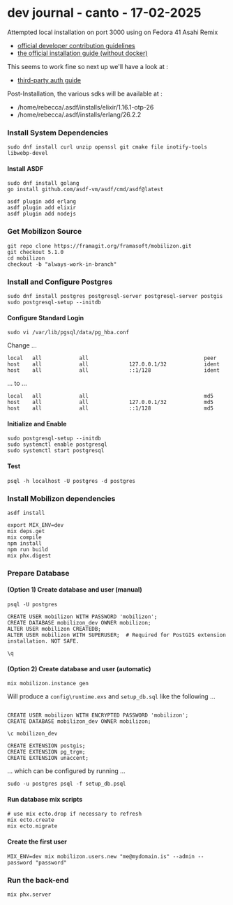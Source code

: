 # dev journal - canto - 17-02-2025

Attempted local installation on port 3000 using on Fedora 41 Asahi Remix 

* [official developer contribution guidelines](https://docs.joinmobilizon.org/contribute/development/)
* [the official installation guide (without docker)](https://docs.joinmobilizon.org/administration/install/source/) 

This seems to work fine so next up we'll have a look at : 

* [third-party auth guide](https://docs.joinmobilizon.org/administration/configure/auth/)

Post-Installation, the various sdks will be available at : 

* /home/rebecca/.asdf/installs/elixir/1.16.1-otp-26
* /home/rebecca/.asdf/installs/erlang/26.2.2

### Install System Dependencies

```
sudo dnf install curl unzip openssl git cmake file inotify-tools libwebp-devel
```

#### Install ASDF

```
sudo dnf install golang
go install github.com/asdf-vm/asdf/cmd/asdf@latest

asdf plugin add erlang
asdf plugin add elixir
asdf plugin add nodejs
```

### Get Mobilizon Source

```
git repo clone https://framagit.org/framasoft/mobilizon.git
git checkout 5.1.0
cd mobilizon
checkout -b "always-work-in-branch"
```

### Install and Configure Postgres

```
sudo dnf install postgres postgresql-server postgresql-server postgis
sudo postgresql-setup --initdb
```

#### Configure Standard Login

```
sudo vi /var/lib/pgsql/data/pg_hba.conf
```

Change ...

```# TYPE  DATABASE        USER            ADDRESS                 METHOD
local   all            all                                     peer
host    all            all             127.0.0.1/32            ident
host    all            all             ::1/128                 ident
```

... to ...

```# TYPE  DATABASE        USER            ADDRESS                 METHOD
local   all            all                                     md5
host    all            all             127.0.0.1/32            md5
host    all            all             ::1/128                 md5
```

#### Initialize and Enable

```
sudo postgresql-setup --initdb
sudo systemctl enable postgresql
sudo systemctl start postgresql
```

#### Test

```
psql -h localhost -U postgres -d postgres
```

### Install Mobilizon dependencies

```
asdf install

export MIX_ENV=dev
mix deps.get
mix compile
npm install
npm run build
mix phx.digest
```

### Prepare Database

#### (Option 1) Create database and user (manual)

```
psql -U postgres

CREATE USER mobilizon WITH PASSWORD 'mobilizon';
CREATE DATABASE mobilizon_dev OWNER mobilizon;
ALTER USER mobilizon CREATEDB;
ALTER USER mobilizon WITH SUPERUSER;  # Required for PostGIS extension installation. NOT SAFE.

\q
```

#### (Option 2) Create database and user (automatic)

```
mix mobilizon.instance gen
```

Will produce a `config\runtime.exs` and `setup_db.sql` like the following ...

```

CREATE USER mobilizon WITH ENCRYPTED PASSWORD 'mobilizon';
CREATE DATABASE mobilizon_dev OWNER mobilizon;

\c mobilizon_dev

CREATE EXTENSION postgis;
CREATE EXTENSION pg_trgm;
CREATE EXTENSION unaccent;
```

... which can be configured by running ...

```
sudo -u postgres psql -f setup_db.psql
```

#### Run database mix scripts

```dfasdf
# use mix ecto.drop if necessary to refresh
mix ecto.create
mix ecto.migrate
```

#### Create the first user 

``` 
MIX_ENV=dev mix mobilizon.users.new "me@mydomain.is" --admin --password "password"
```

### Run the back-end

```
mix phx.server
```

